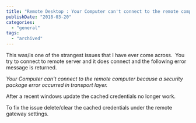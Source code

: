 ```yaml
---
title: "Remote Desktop : Your Computer can't connect to the remote computer because a security package error occurred in transport layer."
publishDate: "2018-03-20"
categories: 
  - "general"
tags:
  - "archived"
---
```


This was/is one of the strangest issues that I have ever come across.  You try to connect to remote server and it does connect and the following error message is returned. 

_Your Computer can't connect to the remote computer because a security package error occurred in transport layer._

After a recent windows update the cached credentials no longer work.

To fix the issue delete/clear the cached credentials under the remote gateway settings.

